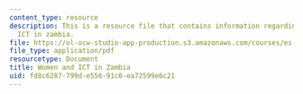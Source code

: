 ```yaml
---
content_type: resource
description: This is a resource file that contains information regarding women and
  ICT in zambia.
file: https://ol-ocw-studio-app-production.s3.amazonaws.com/courses/es-259-information-and-communication-technology-in-africa-spring-2006/fd8c6287799de55691c0ea72599e6c21_MITES_259S06_maltes_3.pdf
file_type: application/pdf
resourcetype: Document
title: Women and ICT in Zambia
uid: fd8c6287-799d-e556-91c0-ea72599e6c21
---
```

